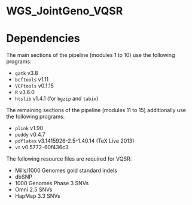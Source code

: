 # WGS_JointGeno_VQSR

# Dependencies
The main sections of the pipeline (modules 1 to 10) use the following programs: 
- `gatk` v3.8
- `bcftools` v1.11
- `VCFtools` v0.1.15
- `R` v3.6.0
- `htslib` v1.4.1 (for `bgzip` and `tabix`)

The remaining sections of the pipeline (modules 11 to 15) additionally use the following programs: 
- `plink` v1.90
- `peddy` v0.4.7
- `pdflatex` v3.1415926-2.5-1.40.14 (TeX Live 2013)
- `vt` v0.5772-60f436c3

The following resource files are required for VQSR:
- Mills/1000 Genomes  gold standard indels
- dbSNP 
- 1000 Genomes Phase 3 SNVs
- Omni 2.5 SNVs
- HapMap 3.3 SNVs

